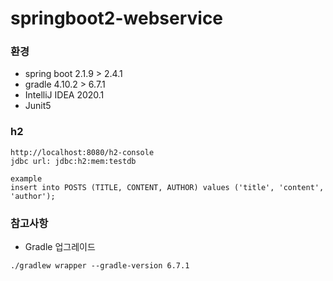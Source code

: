 # springboot2-webservice

### 환경
- spring boot 2.1.9 > 2.4.1
- gradle 4.10.2 > 6.7.1
- IntelliJ IDEA 2020.1
- Junit5

### h2
```
http://localhost:8080/h2-console
jdbc url: jdbc:h2:mem:testdb

example
insert into POSTS (TITLE, CONTENT, AUTHOR) values ('title', 'content', 'author');
```

### 참고사항
- Gradle 업그레이드
```
./gradlew wrapper --gradle-version 6.7.1
```